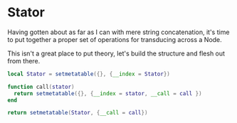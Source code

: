 # Stator


  Having gotten about as far as I can with mere string concatenation, it's 
time to put together a proper set of operations for transducing across a
Node. 


This isn't a great place to put theory, let's build the structure and 
flesh out from there.

```lua
local Stator = setmetatable({}, {__index = Stator})
```
```lua
function call(stator)
  return setmetatable({}, {__index = stator, __call = call })
end
```
```lua
return setmetatable(Stator, {__call = call})
```
